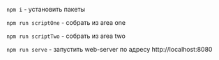 `npm i` - установить пакеты

`npm run scriptOne` - собрать из area one

`npm run scriptTwo` - собрать из area two

`npm run serve` - запустить web-server по адресу http://localhost:8080
